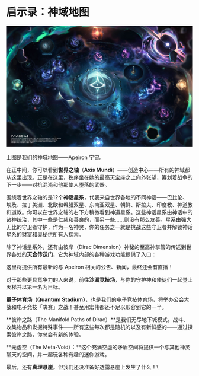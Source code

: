 # 启示录：神域地图

![](<../../.gitbook/assets/image (17).png>)

上图是我们的神域地图——Apeiron 宇宙。

在正中间，你可以看到**世界之轴**（**Axis Mundi**）——创造中心——所有的神域都从这里出现。正是在这里，秩序坐在她的最高天宝座之上向外张望，筹划着战争的下一步——对抗混沌和他那使人堕落的武器。

围绕着世界之轴的是12个**神话星系**，代表来自世界各地的不同神话——巴比伦、埃及、拉丁美洲、北欧和希腊双星、东南亚双星、朝鲜、斯拉夫、印度教、神道教和道教。你可以在世界之轴的右下方稍微看到神道星系。这些神话星系由神话中的诸神统治，其中一些是仁慈和善良的，而另一些……则没有那么友善。星系由强大无比的守卫者守护，作为一名神灵，你的任务之一就是挑战这些守卫者并解锁神话星系的财富和奥秘供所有人探索。

除了神话星系外，还有由彼岸（Dirac Dimension）神秘的至高神掌管的传送到世界各处的**天合传送门**，它为神域内部的各种游戏功能提供了入口：

这里将提供所有最新的与 Apeiron 相关的公告、新闻，最终还会有直播！

对于那些更具竞争力的人来说，前往**沙漏竞技场**，与你的守护神和使徒们一起登上天梯并以第一名为目标。

**量子体育场（Quantum Stadium）**，也是我们的电子竞技体育场，将举办公会大战和电子竞技「决赛」之战！甚至用宏伟都还不足以形容到它的一半。

**彼岸之路（The Manifold Paths of Dirac）**是我们无尽地下城模式。战斗、收集物品和发掘特殊事件——所有这些每次都是随机的以及有新鲜感的——通过探索彼岸之路，你总会有新的体验。

**元虚空（The Meta-Void）：**这个充满空虚的矛盾空间将提供一个与其他神灵聊天的空间，并一起玩各种有趣的迷你游戏。

最后，还有**真理悬崖**。但我们还没准备好透露悬崖上发生了什么！\
